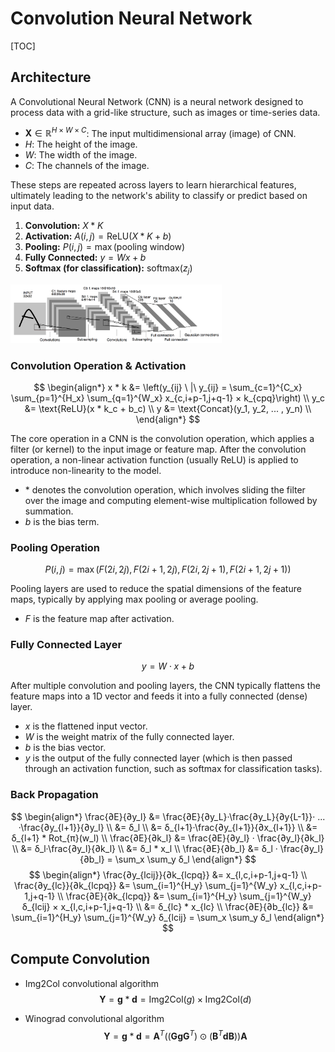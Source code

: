 # Convolution Neural Network

[TOC]

## Architecture

A Convolutional Neural Network (CNN) is a neural network designed to process data with a grid-like structure, such as images or time-series data.

- $\boldsymbol X \in \mathbb R^{H \times W \times C}$: The input multidimensional array (image) of CNN.
- $H$: The height of the image.
- $W$: The width of the image.
- $C$: The channels of the image.

These steps are repeated across layers to learn hierarchical features, ultimately leading to the network's ability to classify or predict based on input data.

1. **Convolution:** $X * K$
2. **Activation:** $A(i, j) = \text{ReLU}(X * K + b)$
3. **Pooling:** $P(i, j) = \max(\text{pooling window})$
4. **Fully Connected:** $y = W x + b$
5. **Softmax (for classification):** $\text{softmax}(z_j)$

<img src="assets/11TI1aGBZ4dybR6__DI9dzA.png" alt="img" style="zoom: 33%;" />

### Convolution Operation & Activation

$$
\begin{align*}
  x * k &= \left(y_{ij} \ |\ y_{ij} = \sum_{c=1}^{C_x} \sum_{p=1}^{H_x} \sum_{q=1}^{W_x} x_{c,i+p-1,j+q-1} × k_{cpq}\right)  \\
  y_c &= \text{ReLU}(x * k_c + b_c)  \\
  y &= \text{Concat}(y_1, y_2, ... , y_n)  \\
\end{align*}
$$

The core operation in a CNN is the convolution operation, which applies a filter (or kernel) to the input image or feature map. After the convolution operation, a non-linear activation function (usually ReLU) is applied to introduce non-linearity to the model.

- $*$ denotes the convolution operation, which involves sliding the filter over the image and computing element-wise multiplication followed by summation.
- $b$ is the bias term.

### Pooling Operation

$$
P(i, j) = \max\left(F(2i, 2j), F(2i+1, 2j), F(2i, 2j+1), F(2i+1, 2j+1)\right)  \tag{max pooling}
$$

Pooling layers are used to reduce the spatial dimensions of the feature maps, typically by applying max pooling or average pooling. 

- $F$ is the feature map after activation.



### Fully Connected Layer

$$
y = W \cdot x + b
$$

After multiple convolution and pooling layers, the CNN typically flattens the feature maps into a 1D vector and feeds it into a fully connected (dense) layer. 
- $x$ is the flattened input vector.
- $W$ is the weight matrix of the fully connected layer.
- $b$ is the bias vector.
- $y$ is the output of the fully connected layer (which is then passed through an activation function, such as softmax for classification tasks).

### Back Propagation
$$
\begin{align*}
  \frac{∂E}{∂y_l} &= \frac{∂E}{∂y_L}·\frac{∂y_L}{∂y{L-1}}· ... ·\frac{∂y_{l+1}}{∂y_l}  \\
  &= δ_l \\
  &= δ_{l+1}·\frac{∂y_{l+1}}{∂x_{l+1}} \\
  &= δ_{l+1} * Rot_{π}(w_l)  \\
  \frac{∂E}{∂k_l} 
  &= \frac{∂E}{∂y_l} · \frac{∂y_l}{∂k_l} \\
  &= δ_l·\frac{∂y_l}{∂k_l}  \\
  &= δ_l * x_l  \\
  \frac{∂E}{∂b_l} &= δ_l · \frac{∂y_l}{∂b_l} = \sum_x \sum_y δ_l
\end{align*}
$$
$$
\begin{align*}
  \frac{∂y_{lcij}}{∂k_{lcpq}} &= x_{l,c,i+p-1,j+q-1}  \\
  \frac{∂y_{lc}}{∂k_{lcpq}} &= \sum_{i=1}^{H_y} \sum_{j=1}^{W_y} x_{l,c,i+p-1,j+q-1}  \\
  \frac{∂E}{∂k_{lcpq}} &= \sum_{i=1}^{H_y} \sum_{j=1}^{W_y} δ_{lcij} × x_{l,c,i+p-1,j+q-1}  \\
  &= δ_{lc} * x_{lc}  \\
  \frac{∂E}{∂b_{lc}} &= \sum_{i=1}^{H_y} \sum_{j=1}^{W_y} δ_{lcij} = \sum_x \sum_y δ_l
\end{align*}
$$

## Compute Convolution

* Img2Col convolutional algorithm  
  $$
  \boldsymbol Y = \boldsymbol g * \boldsymbol d = \text{Img2Col}(g) \times \text{Img2Col}(d)
  $$

* Winograd convolutional algorithm
  $$
  \boldsymbol Y = \boldsymbol g * \boldsymbol d = \boldsymbol A^T ((\boldsymbol G \boldsymbol g \boldsymbol G^T) \odot (\boldsymbol B^T \boldsymbol d \boldsymbol B)) \boldsymbol A
  $$